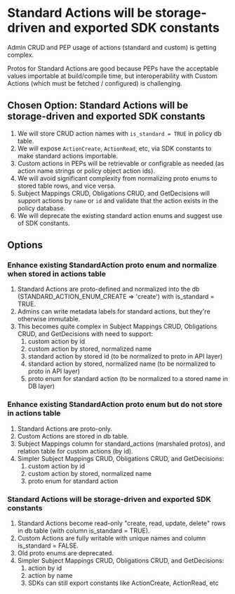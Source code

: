 # Standard Actions will be storage-driven and exported SDK constants

Admin CRUD and PEP usage of actions (standard and custom) is getting complex.

Protos for Standard Actions are good because PEPs have the acceptable values importable at build/compile time, but interoperability
with Custom Actions (which must be fetched / configured) is challenging.

## Chosen Option: Standard Actions will be storage-driven and exported SDK constants

1. We will store CRUD action names with `is_standard = TRUE` in policy db table.
2. We will expose `ActionCreate`, `ActionRead`, etc, via SDK constants to make standard actions importable.
3. Custom actions in PEPs will be retrievable or configrable as needed (as action name strings or policy object action ids).
4. We will avoid significant complexity from normalizing proto enums to stored table rows, and vice versa.
5. Subject Mappings CRUD, Obligations CRUD, and GetDecisions will support actions by `name` or `id` and
validate that the action exists in the policy database.
6. We will deprecate the existing standard action enums and suggest use of SDK constants.

## Options

### Enhance existing StandardAction proto enum and normalize when stored in actions table
1. Standard Actions are proto-defined and normalized into the db (STANDARD_ACTION_ENUM_CREATE => 'create') with is_standard = TRUE.
2. Admins can write metadata labels for standard actions, but they're otherwise immutable.
3. This becomes quite complex in Subject Mappings CRUD, Obligations CRUD, and GetDecisions with need to support:
    1. custom action by id
    2. custom action by stored, normalized name
    3. standard action by stored id (to be normalized to proto in API layer)
    4. standard action by stored, normalized name (to be normalized to proto in API layer)
    5. proto enum for standard action (to be normalized to a stored name in DB layer)

### Enhance existing StandardAction proto enum but do not store in actions table
1. Standard Actions are proto-only.
2. Custom Actions are stored in db table.
3. Subject Mappings column for standard_actions (marshaled protos), and relation table for custom actions (by id).
4. Simpler Subject Mappings CRUD, Obligations CRUD, and GetDecisions:
    1. custom action by id
    2. custom action by stored, normalized name
    3. proto enum for standard action

### Standard Actions will be storage-driven and exported SDK constants
1. Standard Actions become read-only "create, read, update, delete" rows in db table (with column is_standard = TRUE).
2. Custom Actions are fully writable with unique names and column is_standard = FALSE.
3. Old proto enums are deprecated.
4. Simpler Subject Mappings CRUD, Obligations CRUD, and GetDecisions:
    1. action by id
    2. action by name
    3. SDKs can still export constants like ActionCreate, ActionRead, etc


